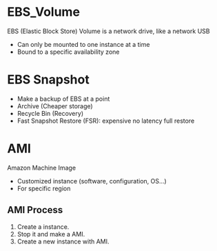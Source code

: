# EBS_Volume
EBS (Elastic Block Store) Volume is a network drive, like a network USB
-  Can only be mounted to one instance at a time
-  Bound to a specific availability zone

# EBS Snapshot
- Make a backup of EBS at a point
- Archive (Cheaper storage)
- Recycle Bin (Recovery)
- Fast Snapshot Restore (FSR): expensive no latency full restore

# AMI
Amazon Machine Image
- Customized instance (software, configuration, OS...)
- For specific region
## AMI Process
1. Create a instance.  
2. Stop it and make a AMI.
3. Create a new instance with AMI.
